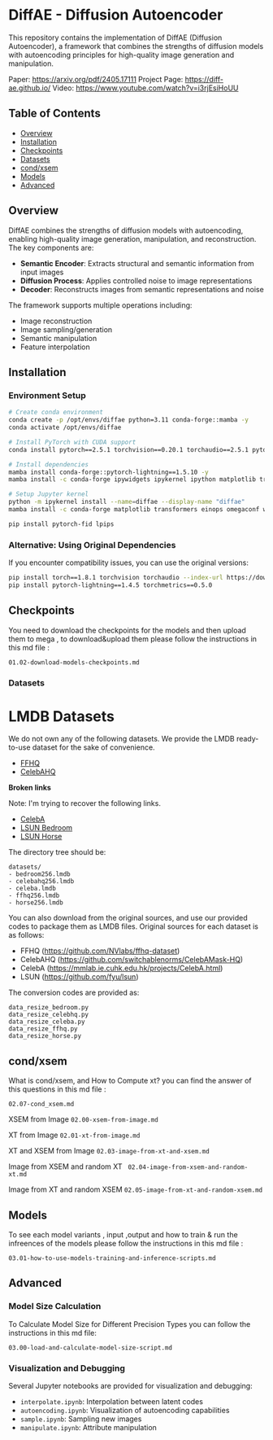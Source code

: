 # DiffAE - Diffusion Autoencoder

This repository contains the implementation of DiffAE (Diffusion Autoencoder), a framework that combines the strengths of diffusion models with autoencoding principles for high-quality image generation and manipulation.

Paper: https://arxiv.org/pdf/2405.17111
Project Page: https://diff-ae.github.io/
Video: https://www.youtube.com/watch?v=i3rjEsiHoUU

## Table of Contents
- [Overview](#overview)
- [Installation](#installation)
- [Checkpoints](#checkpoints)
- [Datasets](#Datasets)
- [cond/xsem](#cond/xsem)
- [Models](#models) 
- [Advanced](#advanced)

## Overview

DiffAE combines the strengths of diffusion models with autoencoding, enabling high-quality image generation, manipulation, and reconstruction. The key components are:

- **Semantic Encoder**: Extracts structural and semantic information from input images
- **Diffusion Process**: Applies controlled noise to image representations
- **Decoder**: Reconstructs images from semantic representations and noise

The framework supports multiple operations including:
- Image reconstruction
- Image sampling/generation
- Semantic manipulation
- Feature interpolation

## Installation

### Environment Setup

```bash
# Create conda environment
conda create -p /opt/envs/diffae python=3.11 conda-forge::mamba -y
conda activate /opt/envs/diffae

# Install PyTorch with CUDA support
conda install pytorch==2.5.1 torchvision==0.20.1 torchaudio==2.5.1 pytorch-cuda=12.1 -c pytorch -c nvidia -y

# Install dependencies
mamba install conda-forge::pytorch-lightning==1.5.10 -y
mamba install -c conda-forge ipywidgets ipykernel ipython matplotlib transformers einops omegaconf wandb git -y

# Setup Jupyter kernel
python -m ipykernel install --name=diffae --display-name "diffae"
mamba install -c conda-forge matplotlib transformers einops omegaconf wandb torchmetrics scipy=1.15.2 numpy=1.24 tqdm=4.64.0 pandas=1.5.0 lmdb=1.3.0 ftfy=6.1.1 regex=2022.10.31 -y

pip install pytorch-fid lpips
```

### Alternative: Using Original Dependencies
If you encounter compatibility issues, you can use the original versions:
```bash
pip install torch==1.8.1 torchvision torchaudio --index-url https://download.pytorch.org/whl/cu111
pip install pytorch-lightning==1.4.5 torchmetrics==0.5.0
```

## Checkpoints
You need to download the checkpoints for the models and then upload them to mega , to download&upload them please follow the instructions in this md file  :
```
01.02-download-models-checkpoints.md
```



### Datasets

# LMDB Datasets

We do not own any of the following datasets. We provide the LMDB ready-to-use dataset for the sake of convenience.

- [FFHQ](https://1drv.ms/f/s!Ar2O0vx8sW70uLV1Ivk2pTjam1A8VA)
- [CelebAHQ](https://1drv.ms/f/s!Ar2O0vx8sW70uL4GMeWEciHkHdH6vQ) 

**Broken links**

Note: I'm trying to recover the following links. 

- [CelebA](https://drive.google.com/drive/folders/1HJAhK2hLYcT_n0gWlCu5XxdZj-bPekZ0?usp=sharing) 
- [LSUN Bedroom](https://drive.google.com/drive/folders/1O_3aT3LtY1YDE2pOQCp6MFpCk7Pcpkhb?usp=sharing)
- [LSUN Horse](https://drive.google.com/drive/folders/1ooHW7VivZUs4i5CarPaWxakCwfeqAK8l?usp=sharing)

The directory tree should be:

```
datasets/
- bedroom256.lmdb
- celebahq256.lmdb
- celeba.lmdb
- ffhq256.lmdb
- horse256.lmdb
```

You can also download from the original sources, and use our provided codes to package them as LMDB files.
Original sources for each dataset is as follows:

- FFHQ (https://github.com/NVlabs/ffhq-dataset)
- CelebAHQ (https://github.com/switchablenorms/CelebAMask-HQ)
- CelebA (https://mmlab.ie.cuhk.edu.hk/projects/CelebA.html)
- LSUN (https://github.com/fyu/lsun)

The conversion codes are provided as:

```
data_resize_bedroom.py
data_resize_celebhq.py
data_resize_celeba.py
data_resize_ffhq.py
data_resize_horse.py
```




## cond/xsem
What is cond/xsem, and How to Compute xt?
you can find the answer of this questions in this md file :
```
02.07-cond_xsem.md
```
XSEM from Image ```02.00-xsem-from-image.md ```

XT from Image ```02.01-xt-from-image.md ```

XT and XSEM from Image ```02.03-image-from-xt-and-xsem.md ```

Image from XSEM and random XT ``` 02.04-image-from-xsem-and-random-xt.md```

Image from XT and random XSEM ```02.05-image-from-xt-and-random-xsem.md ```

## Models

To see each model variants , input ,output and how to train & run the infreences of the models please follow the instructions in this md file :
```
03.01-how-to-use-models-training-and-inference-scripts.md
```


## Advanced

### Model Size Calculation

To Calculate Model Size for Different Precision Types you can follow the instructions in this md file:
```
03.00-load-and-calculate-model-size-script.md
```

### Visualization and Debugging

Several Jupyter notebooks are provided for visualization and debugging:
- `interpolate.ipynb`: Interpolation between latent codes
- `autoencoding.ipynb`: Visualization of autoencoding capabilities
- `sample.ipynb`: Sampling new images
- `manipulate.ipynb`: Attribute manipulation



